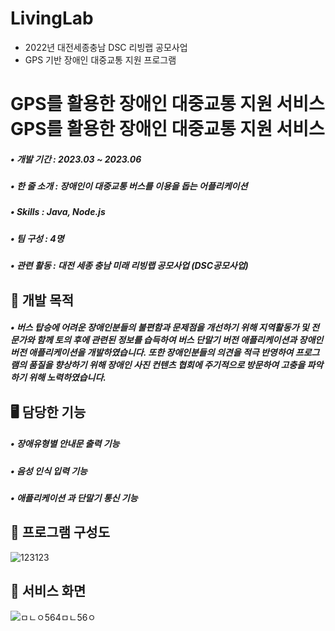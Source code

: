 # LivingLab
- 2022년 대전세종충남 DSC 리빙랩 공모사업
- GPS 기반 장애인 대중교통 지원 프로그램

# GPS를 활용한 장애인 대중교통 지원 서비스GPS를 활용한 장애인 대중교통 지원 서비스
##### • 개발 기간 : 2023.03 ~ 2023.06
##### • 한 줄 소개 : 장애인이 대중교통 버스를 이용을 돕는 어플리케이션
##### • Skills : Java, Node.js
##### • 팀 구성 : 4명
##### • 관련 활동 : 대전 세종 충남 미래 리빙랩 공모사업 (DSC공모사업)

## 📌 개발 목적
##### • 버스 탑승에 어려운 장애인분들의 불편함과 문제점을 개선하기 위해 지역활동가 및 전문가와 함께 토의 후에 관련된 정보를 습득하여 버스 단말기 버전 애플리케이션과 장애인 버전 애플리케이션을 개발하였습니다. 또한 장애인분들의 의견을 적극 반영하여 프로그램의 품질을 향상하기 위해 장애인 사진 컨텐츠 협회에 주기적으로 방문하여 고충을 파악하기 위해 노력하였습니다.

## 🖥️ 담당한 기능
##### • 장애유형별 안내문 출력 기능
##### • 음성 인식 입력 기능
##### • 애플리케이션 과 단말기 통신 기능

## 📄 프로그램 구성도
![123123](https://github.com/inhwanGit/LivingLab/assets/132810591/51401609-2e06-4172-b56b-6f486fe99ec0)

## 👀 서비스 화면
![ㅁㄴㅇ564ㅁㄴ56ㅇ](https://github.com/inhwanGit/LivingLab/assets/132810591/52c02d29-3085-4dcc-bf77-9918e301d043)
